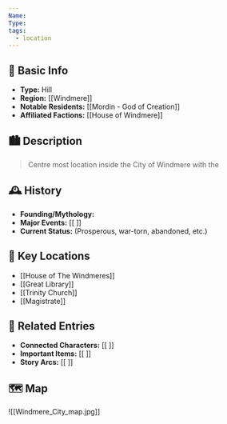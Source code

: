```yaml
---
Name: 
Type: 
tags:
  - location
---
```

## 📍 Basic Info 
- **Type:** Hill
- **Region:** [[Windmere]]  
- **Notable Residents:** [[Mordin - God of Creation]]  
- **Affiliated Factions:** [[House of Windmere]]  

## 🏙️ Description
> Centre most location inside the City of Windmere with the

## 🕰️ History
- **Founding/Mythology:**  
- **Major Events:** [[ ]]  
- **Current Status:** (Prosperous, war-torn, abandoned, etc.)  

## 🌟 Key Locations
- [[House of The Windmeres]]
- [[Great Library]]
- [[Trinity Church]]
- [[Magistrate]]

## 🔗 Related Entries
- **Connected Characters:** [[ ]]
- **Important Items:** [[ ]]
- **Story Arcs:** [[ ]]

## 🗺️  Map
![[Windmere_City_map.jpg]]